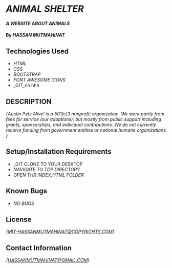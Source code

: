 # _ANIMAL SHELTER_

#### _A WEBSITE ABOUT ANIMALS_

#### By _**HASSAN MUTMAHINAT**_

## Technologies Used

* _HTML_
* _CSS_
* _BOOTSTRAP_
* _FONT AWESOME ICONS_ 
* _GIT_nn
hhh 

## DESCRIPTION

_{Austin Pets Alive! is a 501(c)3 nonprofit organization. We work partly from fees for service (our adoptions); but mostly from public support including grants, sponsorships, and individual contributions. We do not currently receive funding from government entities or national humane organizations. }_

## Setup/Installation Requirements

* _GIT CLONE TO YOUR DESKTOP
* _NAVIGATE TO TOP DIRECTORY_
* _OPEN THR INDEX.HTML FOLDER_



## Known Bugs

* _NO BUGS_


## License

_{MIT-HASSANMUTMAHINAT@COPYRIGHTS.COM}_

## Contact Information

_{HASSANMUTMAHINAT@GMAIL.COM}_